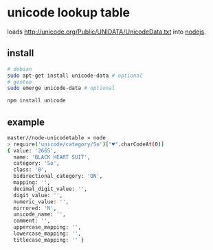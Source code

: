 # unicode lookup table

loads http://unicode.org/Public/UNIDATA/UnicodeData.txt into [nodejs](http://nodejs.org).

## install

```bash
# debian
sudo apt-get install unicode-data # optional
# gentoo
sudo emerge unicode-data # optional

npm install unicode
```

## example

```bash
master//node-unicodetable » node
> require('unicode/category/So')["♥".charCodeAt(0)]
{ value: '2665',
  name: 'BLACK HEART SUIT',
  category: 'So',
  class: '0',
  bidirectional_category: 'ON',
  mapping: '',
  decimal_digit_value: '',
  digit_value: '',
  numeric_value: '',
  mirrored: 'N',
  unicode_name: '',
  comment: '',
  uppercase_mapping: '',
  lowercase_mapping: '',
  titlecase_mapping: '' }
```